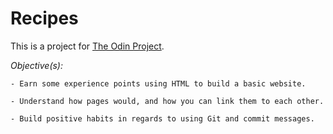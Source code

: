 # Recipes

This is a project for [The Odin Project](https://www.theodinproject.com/lessons/foundations-recipes).

*Objective(s):*

    - Earn some experience points using HTML to build a basic website.
    
    - Understand how pages would, and how you can link them to each other.

    - Build positive habits in regards to using Git and commit messages.